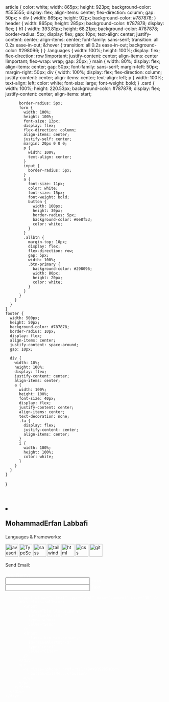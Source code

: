 <link
  rel="stylesheet"
  href="https://cdnjs.cloudflare.com/ajax/libs/font-awesome/4.7.0/css/font-awesome.min.css"
/>
  article {
    color: white;
    width: 865px;
    height: 923px;
    background-color: #555555;
    display: flex;
    align-items: center;
    flex-direction: column;
    gap: 50px;
    > div {
      width: 865px;
      height: 92px;
      background-color: #787878;
    }
    header {
      width: 865px;
      height: 285px;
      background-color: #787878;
      display: flex;
    }
    h1 {
      width: 393.81px;
      height: 68.21px;
      background-color: #787878;
      border-radius: 5px;
      display: flex;
      gap: 10px;
      text-align: center;
      justify-content: center;
      align-items: center;
      font-family: sans-serif;
      transition: all 0.2s ease-in-out;
      &:hover {
        transition: all 0.2s ease-in-out;
        background-color: #298096;
      }
    }
    .languages {
      width: 100%;
      height: 100%;
      display: flex;
      flex-direction: row !important;
      justify-content: center;
      align-items: center !important;
      flex-wrap: wrap;
      gap: 20px;
    }
    main {
      width: 80%;
      display: flex;
      align-items: center;
      gap: 50px;
      font-family: sans-serif;
      margin-left: 50px;
      margin-right: 50px;
      div {
        width: 100%;
        display: flex;
        flex-direction: column;
        justify-content: center;
        align-items: center;
        text-align: left;
        p {
          width: 100%;
          text-align: left;
          color: white;
          font-size: large;
          font-weight: bold;
        }
        .card {
          width: 100%;
          height: 220.53px;
          background-color: #787878;
          display: flex;
          justify-content: center;
          align-items: start;

          border-radius: 5px;
          form {
            width: 100%;
            height: 100%;
            font-size: 13px;
            display: flex;
            flex-direction: column;
            align-items: center;
            justify-self: center;
            margin: 20px 0 0 0;
            p {
              width: 100%;
              text-align: center;
            }
            input {
              border-radius: 5px;
            }
            a {
              font-size: 11px;
              color: white;
              font-size: 15px;
              font-weight: bold;
              button {
                width: 100px;
                height: 30px;
                border-radius: 5px;
                background-color: #0e8f53;
                color: white;
              }
            }
            .allbtn {
              margin-top: 10px;
              display: flex;
              flex-direction: row;
              gap: 5px;
              width: 100%;
              .btn-primary {
                background-color: #298096;
                width: 80px;
                height: 20px;
                color: white;
              }
            }
          }
        }
      }
    }
    footer {
      width: 500px;
      height: 50px;
      background-color: #787878;
      border-radius: 10px;
      display: flex;
      align-items: center;
      justify-content: space-around;
      gap: 10px;

      div {
        width: 10%;
        height: 100%;
        display: flex;
        justify-content: center;
        align-items: center;
        a {
          width: 100%;
          height: 100%;
          font-size: 40px;
          display: flex;
          justify-content: center;
          align-items: center;
          text-decoration: none;
          .fa {
            display: flex;
            justify-content: center;
            align-items: center;
          }
          i {
            width: 100%;
            height: 100%;
            color: white;
          }
        }
      }
    }
  }
</style>

<article>
  <header></header>
  <h1>
    <li class="fa fa-user"></li>
    <p>MohammadErfan Labbafi</p>
  </h1>
  <main>
    <div>
      <p>Languages & Frameworks:</p>
      <div class="card languages">
        <img
          width="40"
          height="40"
          src="https://s32.picofile.com/file/8478593326/javascript.png"
          alt="javascript"
        />
        <img
          width="40"
          height="40"
          src="https://s32.picofile.com/file/8478600426/typescript.png"
          alt="TypeScript"
        />
        <img
          width="40"
          height="40"
          src="https://s32.picofile.com/file/8478593376/sass.png"
          alt="sass"
        />
        <img
          width="40"
          height="40"
          src="https://s32.picofile.com/file/8478593384/tailwind.png"
          alt="tailwind"
        />
        <img
          width="40"
          height="40"
          src="https://s32.picofile.com/file/8478593334/html.png"
          alt="html"
        />
        <img
          width="40"
          height="40"
          src="https://s32.picofile.com/file/8478600476/css.png"
          alt="css"
        />
        <img
          width="40"
          height="40"
          src="https://s32.picofile.com/file/8478600442/giticon.png"
          alt="git"
        />
      </div>
    </div>
    <div>
      <p>Send Email:</p>
      <div class="card">
        <form
          style="color: white"
          action="mailto:erfanlab2000@gmail.com"
          method="post"
          enctype="text/plain"
        >
          Your Name:<br />
          <input class="c-name" type="text" name="name" size="30" />
          Email:
          <input class="c-name" type="text" name="mail" size="30" />
          Text:

          <input class="c-text" type="text" name="comment" size="30" />
          <div class="allbtn">
            <input
              class="btn btn-primary"
              id="liveAlertBtn"
              type="submit"
              value="Send"
            />
            <input
              class="btn btn-primary"
              id="liveAlertBtn-1"
              type="reset"
              value="Claer"
            />
          </div>
          <p>
            <a class="phone" href="tel:+989919295106">
              <button>CallMe...</button>
            </a>
          </p>
        </form>
      </div>
    </div>
  </main>
  <footer>
    <div>
      <a href="">
        <i class="fa fa-instagram"></i>
      </a>
    </div>
    <div>
      <a href="https://t.me/Erfan_MFD">
        <i class="fa fa-telegram"></i>
      </a>
    </div>
    <div>
      <a href="https://github.com/Erfanlab">
        <i class="fa fa-github"></i>
      </a>
    </div>
    <div>
      <a href="https://www.linkedin.com/in/mohammaderfan-labbafi-2b300b22a/">
        <i class="fa fa-linkedin"></i>
      </a>
    </div>
  </footer>
</article>

